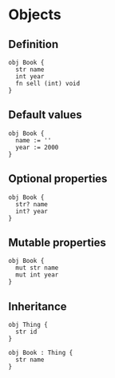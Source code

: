 # Objects

## Definition
```the
obj Book {
  str name
  int year
  fn sell (int) void
}
```

## Default values
```the
obj Book {
  name := ''
  year := 2000
}
```

## Optional properties
```the
obj Book {
  str? name
  int? year
}
```

## Mutable properties
```the
obj Book {
  mut str name
  mut int year
}
```

## Inheritance
```the
obj Thing {
  str id
}

obj Book : Thing {
  str name
}
```
